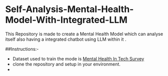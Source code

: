 # Self-Analysis-Mental-Health-Model-With-Integrated-LLM

This Repository is made to create a Mental Health Model which can analyse itself also having a integrated chatbot using LLM within it .

##Instructions:-

- Dataset used to train the mode is [Mental Health In Tech Survey](https://www.kaggle.com/datasets/osmi/mental-health-in-tech-survey)
- clone the repository and setup in your environment.
- 
